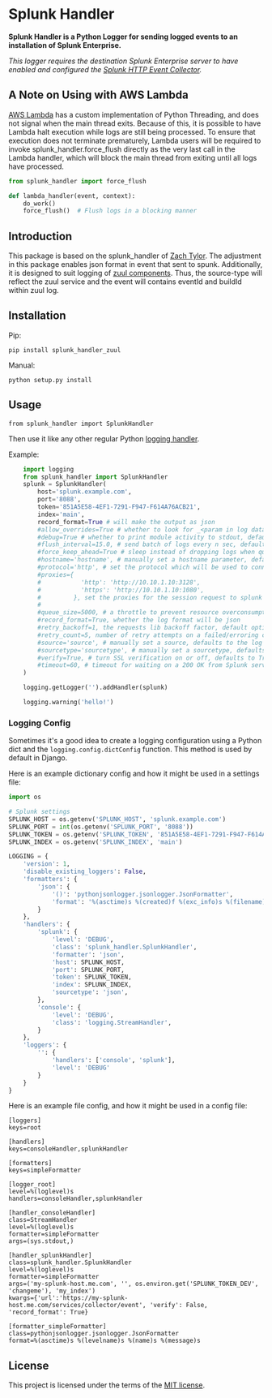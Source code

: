 # Splunk Handler

**Splunk Handler is a Python Logger for sending logged events to an installation of Splunk Enterprise.**

*This logger requires the destination Splunk Enterprise server to have enabled and configured the [Splunk HTTP Event Collector](http://dev.splunk.com/view/event-collector/SP-CAAAE6M).*

## A Note on Using with AWS Lambda

[AWS Lambda](https://aws.amazon.com/lambda/) has a custom implementation of Python Threading, and does not signal when the main thread exits. Because of this, it is possible to have Lambda halt execution while logs are still being processed. To ensure that execution does not terminate prematurely, Lambda users will be required to invoke splunk_handler.force_flush directly as the very last call in the Lambda handler, which will block the main thread from exiting until all logs have processed.
~~~python
from splunk_handler import force_flush

def lambda_handler(event, context):
    do_work()
    force_flush()  # Flush logs in a blocking manner
~~~

## Introduction

This package is based on the splunk_handler of [Zach Tylor](https://github.com/zach-taylor/splunk_handler).
The adjustment in this package enables json format in event that sent to spunk. Additionally, it is designed to
suit logging of [zuul components](https://zuul-ci.org/docs/zuul/discussion/components.html). Thus, the source-type
will reflect the zuul service and the event will contains eventId and buildId within zuul log.

## Installation

Pip:

    pip install splunk_handler_zuul

Manual:

    python setup.py install

## Usage

    from splunk_handler import SplunkHandler

Then use it like any other regular Python [logging handler](https://docs.python.org/2/howto/logging.html#handlers).

Example:

~~~python
    import logging
    from splunk_handler import SplunkHandler
    splunk = SplunkHandler(
        host='splunk.example.com',
        port='8088',
        token='851A5E58-4EF1-7291-F947-F614A76ACB21',
        index='main',
        record_format=True # will make the output as json
        #allow_overrides=True # whether to look for _<param in log data (ex: _index)
        #debug=True # whether to print module activity to stdout, defaults to False
        #flush_interval=15.0, # send batch of logs every n sec, defaults to 15.0, set '0' to block thread & send immediately
        #force_keep_ahead=True # sleep instead of dropping logs when queue fills
        #hostname='hostname', # manually set a hostname parameter, defaults to socket.gethostname()
        #protocol='http', # set the protocol which will be used to connect to the splunk host
        #proxies={
        #           'http': 'http://10.10.1.10:3128',
        #           'https': 'http://10.10.1.10:1080',
        #         }, set the proxies for the session request to splunk host
        #
        #queue_size=5000, # a throttle to prevent resource overconsumption, defaults to 5000, set to 0 for no max
        #record_format=True, whether the log format will be json
        #retry_backoff=1, the requests lib backoff factor, default options will retry for 1 min, defaults to 2.0
        #retry_count=5, number of retry attempts on a failed/erroring connection, defaults to 5
        #source='source', # manually set a source, defaults to the log record.pathname
        #sourcetype='sourcetype', # manually set a sourcetype, defaults to 'text'
        #verify=True, # turn SSL verification on or off, defaults to True
        #timeout=60, # timeout for waiting on a 200 OK from Splunk server, defaults to 60s
    )

    logging.getLogger('').addHandler(splunk)

    logging.warning('hello!')
~~~

### Logging Config

Sometimes it's a good idea to create a logging configuration using a Python dict
and the `logging.config.dictConfig` function. This method is used by default in Django.

Here is an example dictionary config and how it might be used in a settings file:

~~~python
import os

# Splunk settings
SPLUNK_HOST = os.getenv('SPLUNK_HOST', 'splunk.example.com')
SPLUNK_PORT = int(os.getenv('SPLUNK_PORT', '8088'))
SPLUNK_TOKEN = os.getenv('SPLUNK_TOKEN', '851A5E58-4EF1-7291-F947-F614A76ACB21')
SPLUNK_INDEX = os.getenv('SPLUNK_INDEX', 'main')

LOGGING = {
    'version': 1,
    'disable_existing_loggers': False,
    'formatters': {
        'json': {
            '()': 'pythonjsonlogger.jsonlogger.JsonFormatter',
            'format': '%(asctime)s %(created)f %(exc_info)s %(filename)s %(funcName)s %(levelname)s %(levelno)s %(lineno)d %(module)s %(message)s %(pathname)s %(process)s %(processName)s %(relativeCreated)d %(thread)s %(threadName)s'
        }
    },
    'handlers': {
        'splunk': {
            'level': 'DEBUG',
            'class': 'splunk_handler.SplunkHandler',
            'formatter': 'json',
            'host': SPLUNK_HOST,
            'port': SPLUNK_PORT,
            'token': SPLUNK_TOKEN,
            'index': SPLUNK_INDEX,
            'sourcetype': 'json',
        },
        'console': {
            'level': 'DEBUG',
            'class': 'logging.StreamHandler',
        }
    },
    'loggers': {
        '': {
            'handlers': ['console', 'splunk'],
            'level': 'DEBUG'
        }
    }
}
~~~

Here is an example file config, and how it might be used in a config file:

~~~
[loggers]
keys=root

[handlers]
keys=consoleHandler,splunkHandler

[formatters]
keys=simpleFormatter

[logger_root]
level=%(loglevel)s
handlers=consoleHandler,splunkHandler

[handler_consoleHandler]
class=StreamHandler
level=%(loglevel)s
formatter=simpleFormatter
args=(sys.stdout,)

[handler_splunkHandler]
class=splunk_handler.SplunkHandler
level=%(loglevel)s
formatter=simpleFormatter
args=('my-splunk-host.me.com', '', os.environ.get('SPLUNK_TOKEN_DEV', 'changeme'), 'my_index')
kwargs={'url':'https://my-splunk-host.me.com/services/collector/event', 'verify': False, 'record_format': True}

[formatter_simpleFormatter]
class=pythonjsonlogger.jsonlogger.JsonFormatter
format=%(asctime)s %(levelname)s %(name)s %(message)s

~~~

## License

This project is licensed under the terms of the [MIT license](http://opensource.org/licenses/MIT).
